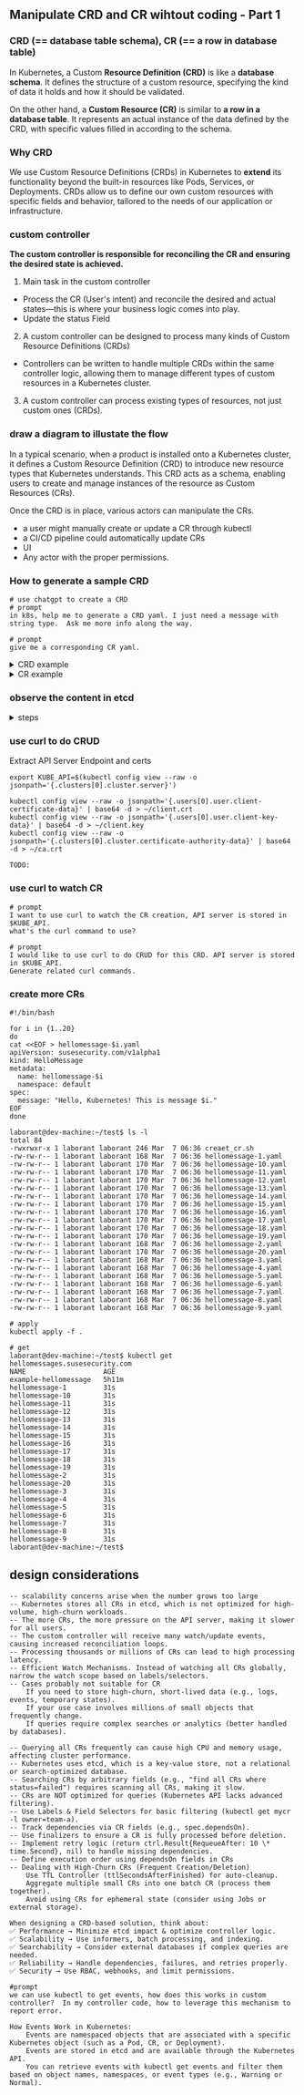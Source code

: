 ## Manipulate CRD and CR wihtout coding - Part 1

### CRD (== database table schema), CR (== a row in database table)

In Kubernetes, a Custom **Resource Definition (CRD)** is like a **database schema**. It defines the structure of a custom resource, specifying the kind of data it holds and how it should be validated.

On the other hand, a **Custom Resource (CR)** is similar to **a row in a database table**. It represents an actual instance of the data defined by the CRD, with specific values filled in according to the schema.

### Why CRD

We use Custom Resource Definitions (CRDs) in Kubernetes to **extend** its functionality beyond the built-in resources like Pods, Services, or Deployments. CRDs allow us to define our own custom resources with specific fields and behavior, tailored to the needs of our application or infrastructure.

### custom controller

**The custom controller is responsible for reconciling the CR and ensuring the desired state is achieved.**

1. Main task in the custom controller

- Process the CR (User's intent) and reconcile the desired and actual states—this is where your business logic comes into play.
- Update the status Field

2. A custom controller can be designed to process many kinds of Custom Resource Definitions (CRDs)

- Controllers can be written to handle multiple CRDs within the same controller logic, allowing them to manage different types of custom resources in a Kubernetes cluster.

3. A custom controller can process existing types of resources, not just custom ones (CRDs).

### draw a diagram to illustate the flow

In a typical scenario, when a product is installed onto a Kubernetes cluster, it defines a Custom Resource Definition (CRD) to introduce new resource types that Kubernetes understands. This CRD acts as a schema, enabling users to create and manage instances of the resource as Custom Resources (CRs).

Once the CRD is in place, various actors can manipulate the CRs.

- a user might manually create or update a CR through kubectl
- a CI/CD pipeline could automatically update CRs
- UI
- Any actor with the proper permissions.

### How to generate a sample CRD

```
# use chatgpt to create a CRD
# prompt
in k8s, help me to generate a CRD yaml. I just need a message with string type.  Ask me more info along the way.

# prompt
give me a corresponding CR yaml.

```

<details><summary>CRD example</summary>

```
apiVersion: apiextensions.k8s.io/v1
kind: CustomResourceDefinition
metadata:
  name: hellomessages.susesecurity.com
spec:
  group: susesecurity.com
  names:
    kind: HelloMessage
    listKind: HelloMessageList
    plural: hellomessages
    singular: hellomessage
  scope: Namespaced
  versions:
    - name: v1alpha1
      served: true
      storage: true
      schema:
        openAPIV3Schema:
          type: object
          properties:
            apiVersion:
              type: string
            kind:
              type: string
            metadata:
              type: object
            spec:
              type: object
              properties:
                message:
                  type: string

```

</details>

<details><summary>CR example</summary>

```
apiVersion: susesecurity.com/v1alpha1
kind: HelloMessage
metadata:
  name: example-hellomessage
  namespace: default
spec:
  message: "Hello, Kubernetes!"

```

</details>

### observe the content in etcd

<details><summary>steps</summary>

```
# find etcd pod
kubectl get pod -n kube-system

# exec into it
kubectl exec -it etcd-cplane-01 -n kube-system -- sh

# set environment variables
export ETCDCTL_API=3
export ETCDCTL_CACERT=/etc/kubernetes/pki/etcd/ca.crt
export ETCDCTL_CERT=/etc/kubernetes/pki/etcd/server.crt
export ETCDCTL_KEY=/etc/kubernetes/pki/etcd/server.key
export ETCDCTL_ENDPOINTS=https://127.0.0.1:2379

# List all keys stored in etcd
etcdctl get "" --prefix --keys-only

👉 /registry/susesecurity.com/hellomessages/default/example-hellomessage

# Get content given a key
etcdctl get /registry/susesecurity.com/hellomessages/default/example-hellomessage

# notes
    /registry/pods/         - Stores pod information
    /registry/deployments/  - Stores deployments
    /registry/services/     - Stores services
    /registry/nodes/        - Stores node information
    /registry/secrets/      - Stores secrets (encrypted if encryption is enabled)

```

</details>

### use curl to do CRUD

Extract API Server Endpoint and certs

```
export KUBE_API=$(kubectl config view --raw -o jsonpath='{.clusters[0].cluster.server}')

kubectl config view --raw -o jsonpath='{.users[0].user.client-certificate-data}' | base64 -d > ~/client.crt
kubectl config view --raw -o jsonpath='{.users[0].user.client-key-data}' | base64 -d > ~/client.key
kubectl config view --raw -o jsonpath='{.clusters[0].cluster.certificate-authority-data}' | base64 -d > ~/ca.crt
```

```
TODO:
```

### use curl to watch CR

```
# prompt
I want to use curl to watch the CR creation, API server is stored in $KUBE_API.
what's the curl command to use?

# prompt
I would like to use curl to do CRUD for this CRD. API server is stored in $KUBE_API.
Generate related curl commands.

```

### create more CRs

```
#!/bin/bash

for i in {1..20}
do
cat <<EOF > hellomessage-$i.yaml
apiVersion: susesecurity.com/v1alpha1
kind: HelloMessage
metadata:
  name: hellomessage-$i
  namespace: default
spec:
  message: "Hello, Kubernetes! This is message $i."
EOF
done

```

```
laborant@dev-machine:~/test$ ls -l
total 84
-rwxrwxr-x 1 laborant laborant 246 Mar  7 06:36 creaet_cr.sh
-rw-rw-r-- 1 laborant laborant 168 Mar  7 06:36 hellomessage-1.yaml
-rw-rw-r-- 1 laborant laborant 170 Mar  7 06:36 hellomessage-10.yaml
-rw-rw-r-- 1 laborant laborant 170 Mar  7 06:36 hellomessage-11.yaml
-rw-rw-r-- 1 laborant laborant 170 Mar  7 06:36 hellomessage-12.yaml
-rw-rw-r-- 1 laborant laborant 170 Mar  7 06:36 hellomessage-13.yaml
-rw-rw-r-- 1 laborant laborant 170 Mar  7 06:36 hellomessage-14.yaml
-rw-rw-r-- 1 laborant laborant 170 Mar  7 06:36 hellomessage-15.yaml
-rw-rw-r-- 1 laborant laborant 170 Mar  7 06:36 hellomessage-16.yaml
-rw-rw-r-- 1 laborant laborant 170 Mar  7 06:36 hellomessage-17.yaml
-rw-rw-r-- 1 laborant laborant 170 Mar  7 06:36 hellomessage-18.yaml
-rw-rw-r-- 1 laborant laborant 170 Mar  7 06:36 hellomessage-19.yaml
-rw-rw-r-- 1 laborant laborant 168 Mar  7 06:36 hellomessage-2.yaml
-rw-rw-r-- 1 laborant laborant 170 Mar  7 06:36 hellomessage-20.yaml
-rw-rw-r-- 1 laborant laborant 168 Mar  7 06:36 hellomessage-3.yaml
-rw-rw-r-- 1 laborant laborant 168 Mar  7 06:36 hellomessage-4.yaml
-rw-rw-r-- 1 laborant laborant 168 Mar  7 06:36 hellomessage-5.yaml
-rw-rw-r-- 1 laborant laborant 168 Mar  7 06:36 hellomessage-6.yaml
-rw-rw-r-- 1 laborant laborant 168 Mar  7 06:36 hellomessage-7.yaml
-rw-rw-r-- 1 laborant laborant 168 Mar  7 06:36 hellomessage-8.yaml
-rw-rw-r-- 1 laborant laborant 168 Mar  7 06:36 hellomessage-9.yaml
```

```
# apply
kubectl apply -f .

# get
laborant@dev-machine:~/test$ kubectl get hellomessages.susesecurity.com
NAME                   AGE
example-hellomessage   5h11m
hellomessage-1         31s
hellomessage-10        31s
hellomessage-11        31s
hellomessage-12        31s
hellomessage-13        31s
hellomessage-14        31s
hellomessage-15        31s
hellomessage-16        31s
hellomessage-17        31s
hellomessage-18        31s
hellomessage-19        31s
hellomessage-2         31s
hellomessage-20        31s
hellomessage-3         31s
hellomessage-4         31s
hellomessage-5         31s
hellomessage-6         31s
hellomessage-7         31s
hellomessage-8         31s
hellomessage-9         31s
laborant@dev-machine:~/test$
```

## design considerations

```
-- scalability concerns arise when the number grows too large
-- Kubernetes stores all CRs in etcd, which is not optimized for high-volume, high-churn workloads.
-- The more CRs, the more pressure on the API server, making it slower for all users.
-- The custom controller will receive many watch/update events, causing increased reconciliation loops.
-- Processing thousands or millions of CRs can lead to high processing latency.
-- Efficient Watch Mechanisms. Instead of watching all CRs globally, narrow the watch scope based on labels/selectors.
-- Cases probably not suitable for CR
    If you need to store high-churn, short-lived data (e.g., logs, events, temporary states).
    If your use case involves millions of small objects that frequently change.
    If queries require complex searches or analytics (better handled by databases).

-- Querying all CRs frequently can cause high CPU and memory usage, affecting cluster performance.
-- Kubernetes uses etcd, which is a key-value store, not a relational or search-optimized database.
-- Searching CRs by arbitrary fields (e.g., "find all CRs where status=failed") requires scanning all CRs, making it slow.
-- CRs are NOT optimized for queries (Kubernetes API lacks advanced filtering).
-- Use Labels & Field Selectors for basic filtering (kubectl get mycr -l owner=team-a).
-- Track dependencies via CR fields (e.g., spec.dependsOn).
-- Use finalizers to ensure a CR is fully processed before deletion.
-- Implement retry logic (return ctrl.Result{RequeueAfter: 10 \* time.Second}, nil) to handle missing dependencies.
-- Define execution order using dependsOn fields in CRs
-- Dealing with High-Churn CRs (Frequent Creation/Deletion)
    Use TTL Controller (ttlSecondsAfterFinished) for auto-cleanup.
    Aggregate multiple small CRs into one batch CR (process them together).
    Avoid using CRs for ephemeral state (consider using Jobs or external storage).

When designing a CRD-based solution, think about:
✅ Performance → Minimize etcd impact & optimize controller logic.
✅ Scalability → Use informers, batch processing, and indexing.
✅ Searchability → Consider external databases if complex queries are needed.
✅ Reliability → Handle dependencies, failures, and retries properly.
✅ Security → Use RBAC, webhooks, and limit permissions.
```

```
#prompt
we can use kubectl to get events, how does this works in custom controller?  In my controller code, how to leverage this mechanism to report error.

How Events Work in Kubernetes:
    Events are namespaced objects that are associated with a specific Kubernetes object (such as a Pod, CR, or Deployment).
    Events are stored in etcd and are available through the Kubernetes API.
    You can retrieve events with kubectl get events and filter them based on object names, namespaces, or event types (e.g., Warning or Normal).
```

